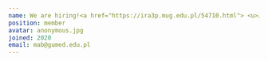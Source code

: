 ```yaml
---
name: We are hiring!<a href="https://ira3p.mug.edu.pl/54710.html"> <u>Join Us!</u></a>
position: member
avatar: anonymous.jpg
joined: 2020
email: mab@gumed.edu.pl
---
```


